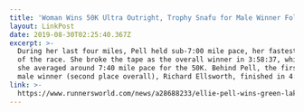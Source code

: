 ```yaml
---
title: 'Woman Wins 50K Ultra Outright, Trophy Snafu for Male Winner Follows'
layout: LinkPost
date: 2019-08-30T02:25:40.367Z
excerpt: >-
  During her last four miles, Pell held sub-7:00 mile pace, her fastest splits
  of the race. She broke the tape as the overall winner in 3:58:37, which meant
  she averaged around 7:40 mile pace for the 50K. Behind Pell, the first place
  male winner (second place overall), Richard Ellsworth, finished in 4:06:22.
link: >-
  https://www.runnersworld.com/news/a28688233/ellie-pell-wins-green-lakes-endurance-run-50k/
---
```


